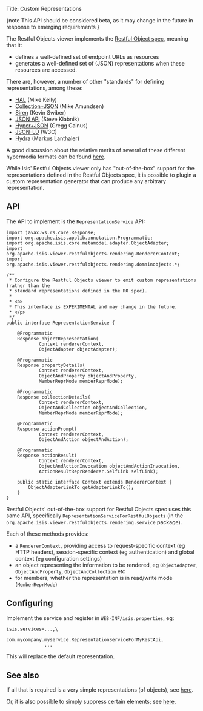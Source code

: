 Title: Custom Representations

{note
This API should be considered beta, as it may change in the future in response to emerging requirements
}

The Restful Objects viewer implements the [Restful Object spec](http://restfulobjects.org), meaning that it:
 
* defines a well-defined set of endpoint URLs as resources
* generates a well-defined set of (JSON) representations when these resources are accessed.

There are, however, a number of other "standards" for defining representations, among these:

* [HAL](http://stateless.co/hal_specification.html) (Mike Kelly)
* [Collection+JSON](http://amundsen.com/media-types/collection/) (Mike Amundsen)
* [Siren](https://github.com/kevinswiber/siren) (Kevin Swiber)
* [JSON API](http://jsonapi.org/) (Steve Klabnik)
* [Hyper+JSON](https://github.com/cainus/hyper-json-spec) (Gregg Cainus)
* [JSON-LD](https://www.w3.org/TR/json-ld/) (W3C)
* [Hydra](http://www.markus-lanthaler.com/hydra/) (Markus Lanthaler)

A good discussion about the relative merits of several of these different hypermedia formats can be found [here](https://groups.google.com/forum/#!msg/api-craft/NgjzQYVOE4s/EAB2jxtU_TMJ).

While Isis' Restful Objects viewer only has "out-of-the-box" support for the representations defined in the Restful Objects spec,
it is possible to plugin a custom representation generator that can produce any arbitrary representation.

## API

The API to implement is the `RepresentationService` API:

    import javax.ws.rs.core.Response;
    import org.apache.isis.applib.annotation.Programmatic;
    import org.apache.isis.core.metamodel.adapter.ObjectAdapter;
    import org.apache.isis.viewer.restfulobjects.rendering.RendererContext;
    import org.apache.isis.viewer.restfulobjects.rendering.domainobjects.*;

    /**
     * Configure the Restful Objects viewer to emit custom representations (rather than the
     * standard representations defined in the RO spec).
     *
     * <p>
     * This interface is EXPERIMENTAL and may change in the future.
     * </p>
     */
    public interface RepresentationService {
    
        @Programmatic
        Response objectRepresentation(
                Context rendererContext,
                ObjectAdapter objectAdapter);
    
        @Programmatic
        Response propertyDetails(
                Context rendererContext,
                ObjectAndProperty objectAndProperty,
                MemberReprMode memberReprMode);
    
        @Programmatic
        Response collectionDetails(
                Context rendererContext,
                ObjectAndCollection objectAndCollection,
                MemberReprMode memberReprMode);
    
        @Programmatic
        Response actionPrompt(
                Context rendererContext,
                ObjectAndAction objectAndAction);
    
        @Programmatic
        Response actionResult(
                Context rendererContext,
                ObjectAndActionInvocation objectAndActionInvocation,
                ActionResultReprRenderer.SelfLink selfLink);
    
        public static interface Context extends RendererContext {
            ObjectAdapterLinkTo getAdapterLinkTo();
        }
    }

Restful Objects' out-of-the-box support for Restful Objects spec uses this same API, specifically `RepresentationServiceForRestfulObjects` (in the `org.apache.isis.viewer.restfulobjects.rendering.service` package).

Each of these methods provides:
* a `RendererContext`, providing access to request-specific context (eg HTTP headers), session-specific context (eg authentication) and global context (eg configuration settings)
* an object representing the information to be rendered, eg `ObjectAdapter`, `ObjectAndProperty`, `ObjectAndCollection` etc
* for members, whether the representation is in read/write mode (`MemberReprMode`) 

## Configuring

Implement the service and register in `WEB-INF/isis.properties`, eg:

    isis.services=...,\
                  com.mycompany.myservice.RepresentationServiceForMyRestApi,
                  ...

This will replace the default representation.

## See also

If all that is required is a very simple representations (of objects), see [here](simplified-object-representation.html).

Or, it is also possible to simply suppress certain elements; see [here](suppressing-elements-of-the-representation.html).
